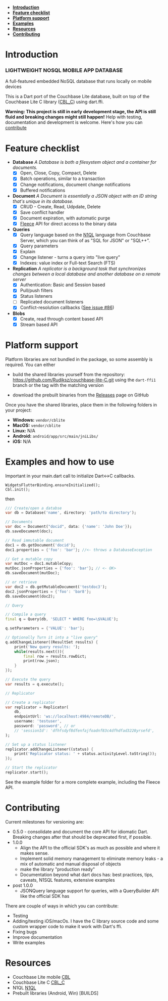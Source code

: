 - **[Introduction](#introduction)**
- **[Feature checklist](#feature-checklist)**
- **[Platform support](#platform-support)**
- **[Examples](#examples)**
- **[Resources](#resources)**
- **[Contributing](#contributing)**

# Introduction

### LIGHTWEIGHT NOSQL MOBILE APP DATABASE
A full-featured embedded NoSQL database
that runs locally on mobile devices

This is a Dart port of the Couchbase Lite database, built on top of the Couchbase Lite C library ([CBL_C]) using dart.ffi.

**Warning: This project is still in early development stage, the API is still fluid and breaking changes might still happen!**
Help with testing, documentation and development is welcome. Here's how you can [contribute](#contributing)

# Feature checklist

* **Database**
    _A Database is both a filesystem object and a container for documents._
    * [x] Open, Close, Copy, Compact, Delete
    * [x] Batch operations, similar to a transaction
    * [x] Change notifications, document change notifications
    * [x] Buffered notifications
* **Document**
    _A Document is essentially a JSON object with an ID string that's unique in its database._
    * [x] CRUD - Create, Read, Udpdate, Delete
    * [x] Save conflict handler
    * [x] Document expiration, with automatic purge
    * [x] [Fleece][FLEECE] API for direct access to the binary data
* **Queries**
    * [x] Query language based on the [N1QL](https://www.couchbase.com/products/n1ql) language
    from Couchbase Server, which you can think of as "SQL for JSON" or "SQL++".
    * [x] Query parameters
    * [x] Explain
    * [x] Change listener - turns a query into "live query"
    * [x] Indexes: value index or Full-text Search (FTS)
* **Replication**
    _A replicator is a background task that synchronizes changes between a local database and
    another database on a remote server_
    * [x] Authentication: Basic and Session based
    * [x] Pull/push filters
    * [x] Status listeners
    * [ ] Replicated document listeners
    * [x] Conflict-resolution callbacks ([See issue #86](https://github.com/couchbaselabs/couchbase-lite-C/issues/86))
* **Blobs**
    * [x] Create, read through content based API
    * [x] Stream based API

# Platform support
Platform libraries are not bundled in  the package, so some assembly is required. You can either 

* build the shared libraries yourself from the repository:
https://github.com/Rudiksz/couchbase-lite-C.git using the `dart-ffi1` branch or the tag with the matching version
    
* download the prebuilt binaries from the [Releases] page on GitHub

Once you have the shared libraries, place them in the following folders in your project:

* **Windows:** `vendor/cblite`
* **MacOS:** `vendor/cblite`
* **Linux:** N/A
* **Android:** `android/app/src/main/jniLibs/`
* **iOS:** N/A

# Examples and how to use
Important in your main.dart call to initialize Dart<->C callbacks.
```
WidgetsFlutterBinding.ensureInitialized();
Cbl.init();
```

then

```dart
/// Create/open a databse
var db = Database('name', directory: 'path/to directory');

// Documents
var doc = Document("docid", data: {'name': 'John Doe'});
db.saveDocument(doc);

// Read immutable document
doc1 = db.getDocument('docid');
doc1.properties = {'foo': 'bar'}; //<- throws a DatabaseException

// Get a mutable copy
var mutDoc = doc1.mutableCopy;
mutDoc.jsonProperties = {'foo': 'bar'}; // <- OK>
db.saveDocument(mutDoc);

// or retrieve
var doc2 = db.getMutableDocument('testdoc3');
doc2.jsonProperties = {'foo': 'bar8'};
db.saveDocument(doc2);

// Query

// Compile a query
final q = Query(db, 'SELECT * WHERE foo=\$VALUE');

q.setParameters = {'VALUE': 'bar'};

// Optionally Turn it into a "live query"
q.addChangeListener((ResultSet results) {
    print('New query results: ');
    while(results.next()){
        final row = results.rowDict;
        print(row.json);
    }
});

// Execute the query
var results = q.execute();

// Replicator

// Create a replicator
var replicator = Replicator(
    db,
    endpointUrl: 'ws://localhost:4984/remoteDB/',
    username: 'testuser',
    password: 'password', // or
    // 'sessionId': 'dfhfsdyf8dfenfajfoadnf83c4dfhdfad3228yrsefd',
);

// Set up a status listener
replicator.addChangeListener((status) {
    print('Replicator status: ' + status.activityLevel.toString());
});

// Start the replicator
replicator.start();
```

See the example folder for a more complete example, including the Fleece API.

# Contributing
Current milestones for versioning are:
* 0.5.0 - consolidate and document the core API for idiomatic Dart.  Breaking changes after that should be deprecated first, if possible.
* 1.0.0 
    - Align the API to the official SDK's as much as possible and where it makes sense.
    - Implement solid memory management to eliminate memory leaks - a mix of automatic and manual disposal of objects
    - make the library "production ready"
    - Documentation beyond what dart docs has: best practices, tips, caveats, N1SQL features, extensive examples
* post 1.0.0
    - JSONQuery language support for queries, with a QueryBuilder API like the official SDK has

There are couple of ways in which you can contribute:

* Testing
* Adding/testing iOS/macOs. I have the C library source code and some custom wrapper code to make it work with Dart's ffi.
* Fixing bugs
* Improve documentation
* Write examples

# Resources

* Couchbase Lite mobile [CBL]
* Couchbase Lite C [CBL_C]
* N1QL [N1QL]
* Prebuilt libraries (Android, Win) [BUILDS]

[CBL]: https://www.couchbase.com/nosql-databases/couchbase-mobile
[CBL_C]: https://github.com/couchbaselabs/couchbase-lite-C
[N1QL]: https://www.couchbase.com/n1ql
[FLEECE]: https://github.com/couchbaselabs/fleece
[Releases]: https://github.com/Rudiksz/couchbase_lite_dart/releases

